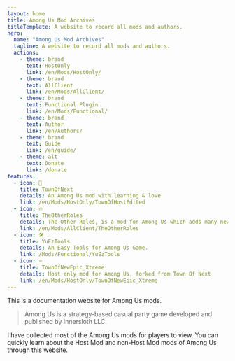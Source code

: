 ```yaml
---
layout: home
title: Among Us Mod Archives
titleTemplate: A website to record all mods and authors.
hero:
  name: "Among Us Mod Archives"
  tagline: A website to record all mods and authors.
  actions:
    - theme: brand
      text: HostOnly
      link: /en/Mods/HostOnly/
    - theme: brand
      text: AllClient
      link: /en/Mods/AllClient/
    - theme: brand
      text: Functional Plugin
      link: /en/Mods/Functional/
    - theme: brand
      text: Author
      link: /en/Authors/
    - theme: brand
      text: Guide
      link: /en/guide/
    - theme: alt
      text: Donate
      link: /donate
features:
  - icon: 🌿
    title: TownOfNext
    details: An Among Us mod with learning & love
    link: /en/Mods/HostOnly/TownOfHostEdited
  - icon: 🔥
    title: TheOtherRoles
    details: The Other Roles, is a mod for Among Us which adds many new roles, new Settings and new Custom Hats to the game.
    link: /en/Mods/AllClient/TheOtherRoles
  - icon: 🛠️
    title: YuEzTools
    details: An Easy Tools for Among Us Game.
    link: /Mods/Functional/YuEzTools
  - icon: ⭐️
    title: TownOfNewEpic_Xtreme
    details: Host only mod for Among Us, forked from Town Of Next
    link: /en/Mods/HostOnly/TownOfNewEpic_Xtreme
---
```

<!--不要在其它语言显示这个提示,请在其它语言注释他。
爱发电尚不支持PayPal,Visa等其它支付方式。
> [!IMPORTANT] QingFeng入驻爱发电辣~
> 我需要赞助才能给服务器续费……所以金主大大们能给点打赏吗?(星星眼)<br>
> 请[点击此处访问赞助页面](/donate)了解更多。-->

This is a documentation website for Among Us mods.<br>
> Among Us is a strategy-based casual party game developed and published by Innersloth LLC.

I have collected most of the Among Us mods for players to view. You can quickly learn about the Host Mod and non-Host Mod mods of Among Us through this website.